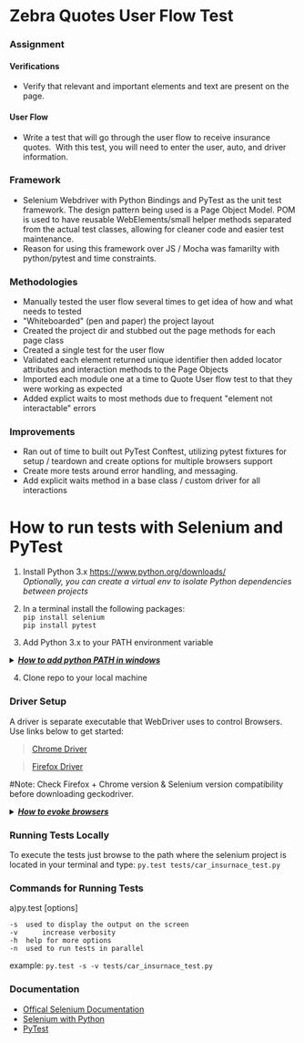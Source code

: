 # Zebra Quotes User Flow Test
### Assignment
#### Verifications
- Verify that relevant and important elements and text are present on the page.
#### User Flow
- Write a test that will go through the user flow to receive insurance quotes.  With this test, you will need to enter the user, auto, and driver information.

### Framework
- Selenium Webdriver with Python Bindings and PyTest as the unit test framework.  The design pattern being used is a Page Object Model.  POM is used to have reusable WebElements/small helper methods separated from the actual test classes, allowing for cleaner code and easier test maintenance.
- Reason for using this framework over JS / Mocha was famarilty with python/pytest and time constraints.

### Methodologies
- Manually tested the user flow several times to get idea of how and what needs to tested
- "Whiteboarded" (pen and paper) the project layout
- Created the project dir and stubbed out the page methods for each page class
- Created a single test for the user flow
- Validated each element returned unique identifier then added locator attributes and interaction methods to the Page Objects
- Imported each module one at a time to Quote User flow test to that they were working as expected
- Added explict waits to most methods due to frequent "element not interactable" errors
### Improvements
- Ran out of time to built out PyTest Conftest, utilizing pytest fixtures for setup / teardown and create options for multiple browsers support
- Create more tests around error handling, and messaging.
- Add explicit waits method in a base class / custom driver for all interactions

# How to run tests with Selenium and PyTest 
1. Install Python 3.x
https://www.python.org/downloads/  
*Optionally, you can create a virtual env to isolate Python dependencies between projects*

2. In a terminal install the following packages:  
`pip install selenium`  
`pip install pytest`  

3. Add Python 3.x to your PATH environment variable
<details>
<summary>
<b><i><u>How to add python PATH in windows</u></i></b>
</summary>
<p>
	
- Search 'env'
- Edit the System Environment Variables
- Click on 'Environment Variables' button
- Click on 'New' in the System Variable section
- Enter `PYTHONPATH` in the Variable name field
- Enter in the Variable value field `C:\Python[version];C:\Python[version]\DLLs;C:\Python[version]\lib;C:\Python[version]\Scripts;`
- Select and click Edit on 'path' the list of system variables
- add `%PYTHONPATH%` to the end existing Path variable value
- open a terminal /cmd promp and type `python`.  Should be able to run the interpreter and see the python version

</p>
</details>

4. Clone repo to your local machine

### Driver Setup
 A driver is separate executable that WebDriver uses to control Browsers.  Use links below to get started:
   > [Chrome Driver](https://sites.google.com/a/chromium.org/chromedriver/getting-started)

   > [Firefox Driver](https://github.com/mozilla/geckodriver/releases)
   	
#Note: Check Firefox + Chrome version & Selenium version compatibility before downloading geckodriver.
<details>
<summary>
<b><i><u>How to evoke browsers</u></i></b>
</summary>
<p>
	
- download chromedriver and extract the file
- copy file in desired location > Add path to executable_path variable in your tests
- `driver = webdriver.Chrome(executable_path = 'C:\\chromedriver.exe')`

</p>
</details>

### Running Tests Locally
To execute the tests just browse to the path where the selenium project is located in your terminal and type:
`py.test tests/car_insurnace_test.py`

### Commands for Running Tests

a)py.test [options]

	-s	used to display the output on the screen	
	-v      increase verbosity
	-h	help for more options 
	-n 	used to run tests in parallel
  example: `py.test -s -v tests/car_insurnace_test.py`

### Documentation
- [Offical Selenium Documentation](https://selenium.dev/documentation/en/)
- [Selenium with Python](https://selenium-python.readthedocs.io/index.html)
- [PyTest](https://docs.pytest.org/en/latest/index.html)
